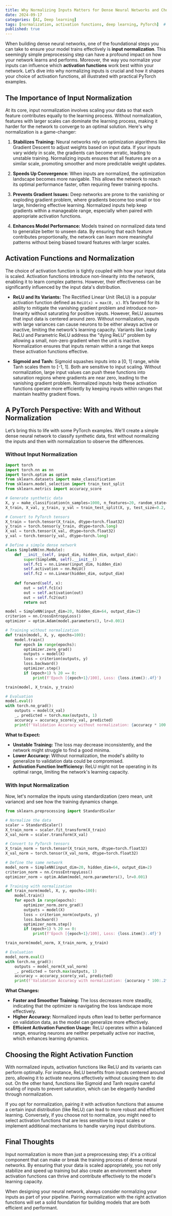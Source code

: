 ```yaml
---
title: Why Normalizing Inputs Matters for Dense Neural Networks and Choosing the Right Activation Functions
date: 2024-09-17
categories: [AI, Deep learning]
tags: [normalization, activation functions, deep learning, PyTorch]  # TAG names should always be lowercase
published: true
---
```


When building dense neural networks, one of the foundational steps you can take to ensure your model trains effectively is **input normalization**. This seemingly simple preprocessing step can have a profound impact on how your network learns and performs. Moreover, the way you normalize your inputs can influence which **activation functions** work best within your network. Let’s dive into why normalizing inputs is crucial and how it shapes your choice of activation functions, all illustrated with practical PyTorch examples.

## The Importance of Input Normalization

At its core, input normalization involves scaling your data so that each feature contributes equally to the learning process. Without normalization, features with larger scales can dominate the learning process, making it harder for the network to converge to an optimal solution. Here's why normalization is a game-changer:

1. **Stabilizes Training:** Neural networks rely on optimization algorithms like Gradient Descent to adjust weights based on input data. If your inputs vary widely in scale, the gradients can become erratic, leading to unstable training. Normalizing inputs ensures that all features are on a similar scale, promoting smoother and more predictable weight updates.

2. **Speeds Up Convergence:** When inputs are normalized, the optimization landscape becomes more navigable. This allows the network to reach its optimal performance faster, often requiring fewer training epochs.

3. **Prevents Gradient Issues:** Deep networks are prone to the vanishing or exploding gradient problem, where gradients become too small or too large, hindering effective learning. Normalized inputs help keep gradients within a manageable range, especially when paired with appropriate activation functions.

4. **Enhances Model Performance:** Models trained on normalized data tend to generalize better to unseen data. By ensuring that each feature contributes proportionally, the network can learn more meaningful patterns without being biased toward features with larger scales.

## Activation Functions and Normalization

The choice of activation function is tightly coupled with how your input data is scaled. Activation functions introduce non-linearity into the network, enabling it to learn complex patterns. However, their effectiveness can be significantly influenced by the input data's distribution.

- **ReLU and Its Variants:** The Rectified Linear Unit (ReLU) is a popular activation function defined as `ReLU(x) = max(0, x)`. It’s favored for its ability to mitigate the vanishing gradient problem and introduce non-linearity without saturating for positive inputs. However, ReLU assumes that input data is centered around zero. Without normalization, inputs with large variances can cause neurons to be either always active or inactive, limiting the network's learning capacity. Variants like Leaky ReLU and Parametric ReLU address the "dying ReLU" problem by allowing a small, non-zero gradient when the unit is inactive. Normalization ensures that inputs remain within a range that keeps these activation functions effective.

- **Sigmoid and Tanh:** Sigmoid squashes inputs into a [0, 1] range, while Tanh scales them to [-1, 1]. Both are sensitive to input scaling. Without normalization, large input values can push these functions into saturation regions where gradients are near zero, leading to the vanishing gradient problem. Normalized inputs help these activation functions operate more efficiently by keeping inputs within ranges that maintain healthy gradient flows.

## A PyTorch Perspective: With and Without Normalization

Let’s bring this to life with some PyTorch examples. We'll create a simple dense neural network to classify synthetic data, first without normalizing the inputs and then with normalization to observe the differences.

### Without Input Normalization

```python
import torch
import torch.nn as nn
import torch.optim as optim
from sklearn.datasets import make_classification
from sklearn.model_selection import train_test_split
from sklearn.metrics import accuracy_score

# Generate synthetic data
X, y = make_classification(n_samples=1000, n_features=20, random_state=42)
X_train, X_val, y_train, y_val = train_test_split(X, y, test_size=0.2, random_state=42)

# Convert to PyTorch tensors
X_train = torch.tensor(X_train, dtype=torch.float32)
y_train = torch.tensor(y_train, dtype=torch.long)
X_val = torch.tensor(X_val, dtype=torch.float32)
y_val = torch.tensor(y_val, dtype=torch.long)

# Define a simple dense network
class SimpleNN(nn.Module):
    def __init__(self, input_dim, hidden_dim, output_dim):
        super(SimpleNN, self).__init__()
        self.fc1 = nn.Linear(input_dim, hidden_dim)
        self.activation = nn.ReLU()
        self.fc2 = nn.Linear(hidden_dim, output_dim)
    
    def forward(self, x):
        out = self.fc1(x)
        out = self.activation(out)
        out = self.fc2(out)
        return out

model = SimpleNN(input_dim=20, hidden_dim=64, output_dim=2)
criterion = nn.CrossEntropyLoss()
optimizer = optim.Adam(model.parameters(), lr=0.001)

# Training without normalization
def train(model, X, y, epochs=100):
    model.train()
    for epoch in range(epochs):
        optimizer.zero_grad()
        outputs = model(X)
        loss = criterion(outputs, y)
        loss.backward()
        optimizer.step()
        if (epoch+1) % 20 == 0:
            print(f'Epoch [{epoch+1}/100], Loss: {loss.item():.4f}')

train(model, X_train, y_train)

# Evaluation
model.eval()
with torch.no_grad():
    outputs = model(X_val)
    _, predicted = torch.max(outputs, 1)
    accuracy = accuracy_score(y_val, predicted)
    print(f'Validation Accuracy without normalization: {accuracy * 100:.2f}%')
```

**What to Expect:**
- **Unstable Training:** The loss may decrease inconsistently, and the network might struggle to find a good minima.
- **Lower Accuracy:** Without normalization, the model's ability to generalize to validation data could be compromised.
- **Activation Function Inefficiency:** ReLU might not be operating in its optimal range, limiting the network's learning capacity.

### With Input Normalization

Now, let's normalize the inputs using standardization (zero mean, unit variance) and see how the training dynamics change.

```python
from sklearn.preprocessing import StandardScaler

# Normalize the data
scaler = StandardScaler()
X_train_norm = scaler.fit_transform(X_train)
X_val_norm = scaler.transform(X_val)

# Convert to PyTorch tensors
X_train_norm = torch.tensor(X_train_norm, dtype=torch.float32)
X_val_norm = torch.tensor(X_val_norm, dtype=torch.float32)

# Define the same network
model_norm = SimpleNN(input_dim=20, hidden_dim=64, output_dim=2)
criterion_norm = nn.CrossEntropyLoss()
optimizer_norm = optim.Adam(model_norm.parameters(), lr=0.001)

# Training with normalization
def train_norm(model, X, y, epochs=100):
    model.train()
    for epoch in range(epochs):
        optimizer_norm.zero_grad()
        outputs = model(X)
        loss = criterion_norm(outputs, y)
        loss.backward()
        optimizer_norm.step()
        if (epoch+1) % 20 == 0:
            print(f'Epoch [{epoch+1}/100], Loss: {loss.item():.4f}')

train_norm(model_norm, X_train_norm, y_train)

# Evaluation
model_norm.eval()
with torch.no_grad():
    outputs = model_norm(X_val_norm)
    _, predicted = torch.max(outputs, 1)
    accuracy = accuracy_score(y_val, predicted)
    print(f'Validation Accuracy with normalization: {accuracy * 100:.2f}%')
```

**What Changes:**
- **Faster and Smoother Training:** The loss decreases more steadily, indicating that the optimizer is navigating the loss landscape more effectively.
- **Higher Accuracy:** Normalized inputs often lead to better performance on validation data, as the model can generalize more effectively.
- **Efficient Activation Function Usage:** ReLU operates within a balanced range, ensuring neurons are neither perpetually active nor inactive, which enhances learning dynamics.

## Choosing the Right Activation Function

With normalized inputs, activation functions like ReLU and its variants can perform optimally. For instance, ReLU benefits from inputs centered around zero, allowing it to activate neurons effectively without causing them to die out. On the other hand, functions like Sigmoid and Tanh require careful scaling of inputs to prevent saturation, which can be elegantly handled through normalization.

If you opt for normalization, pairing it with activation functions that assume a certain input distribution (like ReLU) can lead to more robust and efficient learning. Conversely, if you choose not to normalize, you might need to select activation functions that are less sensitive to input scales or implement additional mechanisms to handle varying input distributions.

## Final Thoughts

Input normalization is more than just a preprocessing step; it's a critical component that can make or break the training process of dense neural networks. By ensuring that your data is scaled appropriately, you not only stabilize and speed up training but also create an environment where activation functions can thrive and contribute effectively to the model's learning capacity.

When designing your neural network, always consider normalizing your inputs as part of your pipeline. Pairing normalization with the right activation functions will set a solid foundation for building models that are both efficient and performant.
